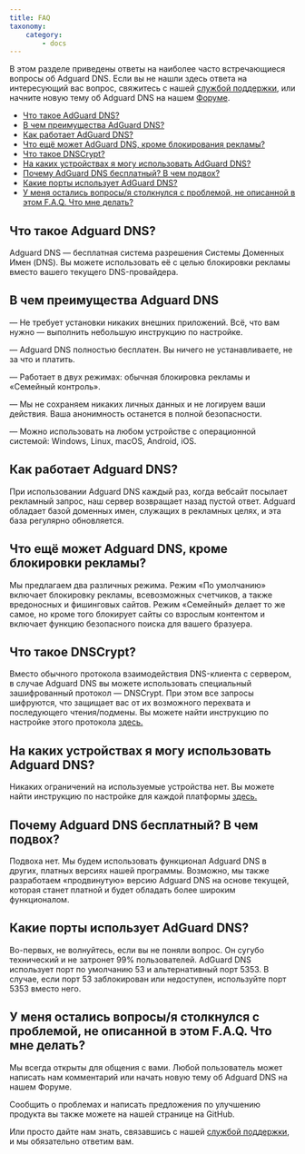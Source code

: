 ```yaml
---
title: FAQ
taxonomy:
    category:
        - docs
---
```


В этом разделе приведены ответы на наиболее часто встречающиеся вопросы об Adguard DNS. Если вы не нашли здесь ответа на интересующий вас вопрос, свяжитесь с нашей [службой поддержки](emailto:support@adguard.com), или начните новую тему об Adguard DNS на нашем [Форуме](https://forum.adguard.com/index.php?).

* [Что такое AdGuard DNS?](#what-is)
* [В чем преимущества AdGuard DNS?](#why-use)
* [Как работает AdGuard DNS?](#how-works)
* [Что ещё может AdGuard DNS, кроме блокирования рекламы?](#what-else)
* [Что такое DNSCrypt?](#dnscrypt)
* [На каких устройствах я могу использовать AdGuard DNS?](#devices)
* [Почему AdGuard DNS бесплатный? В чем подвох?](#free)
* [Какие порты использует AdGuard DNS?](#ports)
* [У меня остались вопросы/я столкнулся с проблемой, не описанной в этом F.A.Q. Что мне делать?](#support)

<a id="what-is"></a>
## Что такое Adguard DNS?

Adguard DNS — бесплатная система разрешения Системы Доменных Имен (DNS). Вы можете использовать её с целью блокировки рекламы вместо вашего текущего DNS-провайдера.

<a id="why-use"></a>
## В чем преимущества Adguard DNS

—  Не требует установки никаких внешних приложений. Всё, что вам нужно — выполнить небольшую инструкцию по настройке.

—  Adguard DNS полностью бесплатен. Вы ничего не устанавливаете, не за что и платить.

— Работает в двух режимах: обычная блокировка рекламы и «Семейный контроль».

—  Мы не сохраняем никаких личных данных и не логируем ваши действия. Ваша анонимность останется в полной безопасности.

—  Можно использовать на любом устройстве с операционной системой: Windows, Linux, macOS, Android, iOS.

<a id="how-works"></a>
## Как работает Adguard DNS?

При использовании Adguard DNS каждый раз, когда вебсайт посылает рекламный запрос, наш сервер возвращает назад пустой ответ. Adguard обладает базой доменных имен, служащих в рекламных целях, и эта база регулярно обновляется.

<a id="what-else"></a>
## Что ещё может Adguard DNS, кроме блокировки рекламы?

Мы предлагаем два различных режима. Режим «По умолчанию» включает блокировку рекламы, всевозможных счетчиков, а также вредоносных и фишинговых сайтов. Режим «Семейный» делает то же самое, но кроме того блокирует сайты со взрослым контентом и включает функцию безопасного поиска для вашего бразуера.

<a id="dnscrypt"></a>
## Что такое DNSCrypt?
Вместо обычного протокола взаимодействия DNS-клиента с сервером, в случае Adguard DNS вы можете использовать специальный зашифрованный протокол — DNSCrypt. При этом все запросы шифруются, что защищает вас от их возможного перехвата и последующего чтения/подмены. Вы можете найти инструкцию по настройке этого протокола [здесь.](https://adguard.com/ru/adguard-dns/instruction.html#dnscrypt)


<a id="devices"></a>
## На каких устройствах я могу использовать Adguard DNS?

Никаких ограничений на используемые устройства нет. Вы можете найти инструкцию по настройке для каждой платформы [здесь.](http://kb.adguard.com/ru/dns/setup-guide)

<a id="free"></a>
## Почему Adguard DNS бесплатный? В чем подвох?

Подвоха нет. Мы будем использовать функционал Adguard DNS в других, платных версиях нашей программы. Возможно, мы также разработаем «продвинутую» версию Adguard DNS на основе текущей, которая станет платной и будет обладать более широким функционалом.

<a id="ports"></a>
## Какие порты использует AdGuard DNS?

Во-первых, не волнуйтесь, если вы не поняли вопрос. Он сугубо технический и не затронет 99% пользователей. AdGuard DNS использует порт по умолчанию 53 и альтернативный порт 5353. В случае, если порт 53 заблокирован или недоступен, используйте порт 5353 вместо него.

<a id="support"></a>
## У меня остались вопросы/я столкнулся с проблемой, не описанной в этом F.A.Q. Что мне делать?

Мы всегда открыты для общения с вами. Любой пользователь может написать нам комментарий или начать новую тему об Adguard DNS на нашем Форуме.

Сообщить о проблемах и написать предложения по улучшению продукта вы также можете на нашей странице на GitHub.

Или просто дайте нам знать, связавшись с нашей [службой поддержки](emailto:support@adguard.com), и мы обязательно ответим вам.
